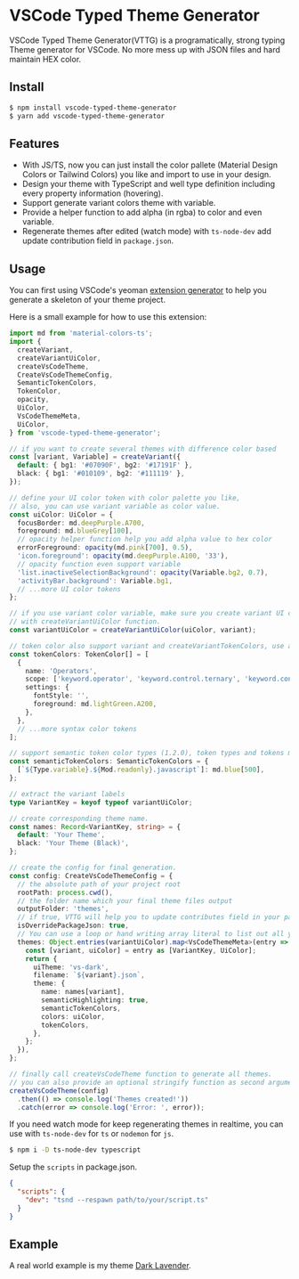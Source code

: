 # VSCode Typed Theme Generator

VSCode Typed Theme Generator(VTTG) is a programatically, strong typing Theme generator for VSCode. No more mess up with JSON files and hard maintain HEX color.

## Install

```bash
$ npm install vscode-typed-theme-generator
$ yarn add vscode-typed-theme-generator
```

## Features

- With JS/TS, now you can just install the color pallete (Material Design Colors or Tailwind Colors) you like and import to use in your design.
- Design your theme with TypeScript and well type definition including every property information (hovering).
- Support generate variant colors theme with variable.
- Provide a helper function to add alpha (in rgba) to color and even variable.
- Regenerate themes after edited (watch mode) with `ts-node-dev` add update contribution field in `package.json`.

## Usage

You can first using VSCode's yeoman [extension generator](https://code.visualstudio.com/docs/getstarted/themes#_creating-your-own-color-theme) to help you generate a skeleton of your theme project.

Here is a small example for how to use this extension:

```typescript
import md from 'material-colors-ts';
import {
  createVariant,
  createVariantUiColor,
  createVsCodeTheme,
  CreateVsCodeThemeConfig,
  SemanticTokenColors,
  TokenColor,
  opacity,
  UiColor,
  VsCodeThemeMeta,
  UiColor,
} from 'vscode-typed-theme-generator';

// if you want to create several themes with difference color based
const [variant, Variable] = createVariant({
  default: { bg1: '#07090F', bg2: '#17191F' },
  black: { bg1: '#010109', bg2: '#111119' },
});

// define your UI color token with color palette you like,
// also, you can use variant variable as color value.
const uiColor: UiColor = {
  focusBorder: md.deepPurple.A700,
  foreground: md.blueGrey[100],
  // opacity helper function help you add alpha value to hex color
  errorForeground: opacity(md.pink[700], 0.5),
  'icon.foreground': opacity(md.deepPurple.A100, '33'),
  // opacity function even support variable
  'list.inactiveSelectionBackground': opacity(Variable.bg2, 0.7),
  'activityBar.background': Variable.bg1,
  // ...more UI color tokens
};

// if you use variant color variable, make sure you create variant UI color token
// with createVariantUiColor function.
const variantUiColor = createVariantUiColor(uiColor, variant);

// token color also support variant and createVariantTokenColors, use as you needed.
const tokenColors: TokenColor[] = [
  {
    name: 'Operators',
    scope: ['keyword.operator', 'keyword.control.ternary', 'keyword.control.anchor.regexp'],
    settings: {
      fontStyle: '',
      foreground: md.lightGreen.A200,
    },
  },
  // ...more syntax color tokens
];

// support semantic token color types (1.2.0), token types and tokens modifiers enum (1.3.0)
const semanticTokenColors: SemanticTokenColors = {
  [`${Type.variable}.${Mod.readonly}.javascript`]: md.blue[500],
};

// extract the variant labels
type VariantKey = keyof typeof variantUiColor;

// create corresponding theme name.
const names: Record<VariantKey, string> = {
  default: 'Your Theme',
  black: 'Your Theme (Black)',
};

// create the config for final generation.
const config: CreateVsCodeThemeConfig = {
  // the absolute path of your project root
  rootPath: process.cwd(),
  // the folder name which your final theme files output
  outputFolder: 'themes',
  // if true, VTTG will help you to update contributes field in your package.json
  isOverridePackageJson: true,
  // You can use a loop or hand writing array literal to list out all your themes metadata
  themes: Object.entries(variantUiColor).map<VsCodeThemeMeta>(entry => {
    const [variant, uiColor] = entry as [VariantKey, UiColor];
    return {
      uiTheme: 'vs-dark',
      filename: `${variant}.json`,
      theme: {
        name: names[variant],
        semanticHighlighting: true,
        semanticTokenColors,
        colors: uiColor,
        tokenColors,
      },
    };
  }),
};

// finally call createVsCodeTheme function to generate all themes.
// you can also provide an optional stringify function as second argument
createVsCodeTheme(config)
  .then(() => console.log('Themes created!'))
  .catch(error => console.log('Error: ', error));
```

If you need watch mode for keep regenerating themes in realtime, you can use with `ts-node-dev` for `ts` or `nodemon` for `js`.

```bash
$ npm i -D ts-node-dev typescript
```

Setup the `scripts` in package.json.

```json
{
  "scripts": {
    "dev": "tsnd --respawn path/to/your/script.ts"
  }
}
```

## Example

A real world example is my theme [Dark Lavender](https://github.com/t7yang/dark-lavender).
